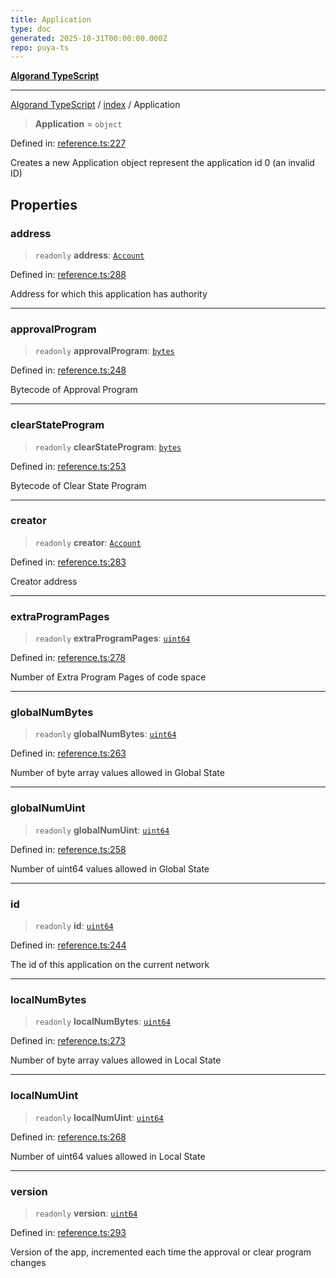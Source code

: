 ```yaml
---
title: Application
type: doc
generated: 2025-10-31T00:00:00.000Z
repo: puya-ts
---
```


[**Algorand TypeScript**](docs/_md/README)

---

[Algorand TypeScript](docs/_md/modules) / [index](/reference/algorand-typescript/api/index/readme/) / Application

> **Application** = `object`

Defined in: [reference.ts:227](https://github.com/algorandfoundation/puya-ts/blob/main/packages/algo-ts/src/reference.ts#L227)

Creates a new Application object represent the application id 0 (an invalid ID)

## Properties

### address

> `readonly` **address**: [`Account`](Account)

Defined in: [reference.ts:288](https://github.com/algorandfoundation/puya-ts/blob/main/packages/algo-ts/src/reference.ts#L288)

Address for which this application has authority

---

### approvalProgram

> `readonly` **approvalProgram**: [`bytes`](bytes)

Defined in: [reference.ts:248](https://github.com/algorandfoundation/puya-ts/blob/main/packages/algo-ts/src/reference.ts#L248)

Bytecode of Approval Program

---

### clearStateProgram

> `readonly` **clearStateProgram**: [`bytes`](bytes)

Defined in: [reference.ts:253](https://github.com/algorandfoundation/puya-ts/blob/main/packages/algo-ts/src/reference.ts#L253)

Bytecode of Clear State Program

---

### creator

> `readonly` **creator**: [`Account`](Account)

Defined in: [reference.ts:283](https://github.com/algorandfoundation/puya-ts/blob/main/packages/algo-ts/src/reference.ts#L283)

Creator address

---

### extraProgramPages

> `readonly` **extraProgramPages**: [`uint64`](uint64)

Defined in: [reference.ts:278](https://github.com/algorandfoundation/puya-ts/blob/main/packages/algo-ts/src/reference.ts#L278)

Number of Extra Program Pages of code space

---

### globalNumBytes

> `readonly` **globalNumBytes**: [`uint64`](uint64)

Defined in: [reference.ts:263](https://github.com/algorandfoundation/puya-ts/blob/main/packages/algo-ts/src/reference.ts#L263)

Number of byte array values allowed in Global State

---

### globalNumUint

> `readonly` **globalNumUint**: [`uint64`](uint64)

Defined in: [reference.ts:258](https://github.com/algorandfoundation/puya-ts/blob/main/packages/algo-ts/src/reference.ts#L258)

Number of uint64 values allowed in Global State

---

### id

> `readonly` **id**: [`uint64`](uint64)

Defined in: [reference.ts:244](https://github.com/algorandfoundation/puya-ts/blob/main/packages/algo-ts/src/reference.ts#L244)

The id of this application on the current network

---

### localNumBytes

> `readonly` **localNumBytes**: [`uint64`](uint64)

Defined in: [reference.ts:273](https://github.com/algorandfoundation/puya-ts/blob/main/packages/algo-ts/src/reference.ts#L273)

Number of byte array values allowed in Local State

---

### localNumUint

> `readonly` **localNumUint**: [`uint64`](uint64)

Defined in: [reference.ts:268](https://github.com/algorandfoundation/puya-ts/blob/main/packages/algo-ts/src/reference.ts#L268)

Number of uint64 values allowed in Local State

---

### version

> `readonly` **version**: [`uint64`](uint64)

Defined in: [reference.ts:293](https://github.com/algorandfoundation/puya-ts/blob/main/packages/algo-ts/src/reference.ts#L293)

Version of the app, incremented each time the approval or clear program changes
